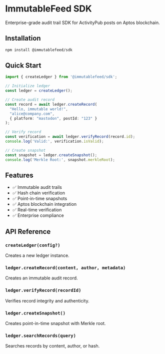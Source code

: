 # ImmutableFeed SDK

Enterprise-grade audit trail SDK for ActivityPub posts on Aptos blockchain.

## Installation

```bash
npm install @immutablefeed/sdk
```

## Quick Start

```typescript
import { createLedger } from '@immutablefeed/sdk';

// Initialize ledger
const ledger = createLedger();

// Create audit record
const record = await ledger.createRecord(
  "Hello, immutable world!",
  "alice@company.com",
  { platform: "mastodon", postId: "123" }
);

// Verify record
const verification = await ledger.verifyRecord(record.id);
console.log('Valid:', verification.isValid);

// Create snapshot
const snapshot = ledger.createSnapshot();
console.log('Merkle Root:', snapshot.merkleRoot);
```

## Features

- ✅ Immutable audit trails
- ✅ Hash chain verification
- ✅ Point-in-time snapshots
- ✅ Aptos blockchain integration
- ✅ Real-time verification
- ✅ Enterprise compliance

## API Reference

### `createLedger(config?)`
Creates a new ledger instance.

### `ledger.createRecord(content, author, metadata)`
Creates an immutable audit record.

### `ledger.verifyRecord(recordId)`
Verifies record integrity and authenticity.

### `ledger.createSnapshot()`
Creates point-in-time snapshot with Merkle root.

### `ledger.searchRecords(query)`
Searches records by content, author, or hash.